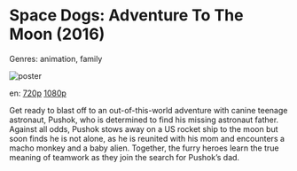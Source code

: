 # Space Dogs: Adventure To The Moon (2016)

Genres: animation, family

![poster](https://assets.fanart.tv/fanart/movies/406238/movieposter/space-dogs-adventure-to-the-moon-585b790590de7.jpg)

en:
  [720p](magnet:?xt=urn:btih:151F2F0158D45F7FBD844E1D0D82ED479B7FFA2B&tr=udp://glotorrents.pw:6969/announce&tr=udp://tracker.opentrackr.org:1337/announce&tr=udp://torrent.gresille.org:80/announce&tr=udp://tracker.openbittorrent.com:80&tr=udp://tracker.coppersurfer.tk:6969&tr=udp://tracker.leechers-paradise.org:6969&tr=udp://p4p.arenabg.ch:1337&tr=udp://tracker.internetwarriors.net:1337)
  [1080p](magnet:?xt=urn:btih:9362BE40D43B59C132D1288E0BC5117084CD29DC&tr=udp://glotorrents.pw:6969/announce&tr=udp://tracker.opentrackr.org:1337/announce&tr=udp://torrent.gresille.org:80/announce&tr=udp://tracker.openbittorrent.com:80&tr=udp://tracker.coppersurfer.tk:6969&tr=udp://tracker.leechers-paradise.org:6969&tr=udp://p4p.arenabg.ch:1337&tr=udp://tracker.internetwarriors.net:1337)
  


Get ready to blast off to an out-of-this-world adventure with canine teenage astronaut, Pushok, who is determined to find his missing astronaut father. Against all odds, Pushok stows away on a US rocket ship to the moon but soon finds he is not alone, as he is reunited with his mom and encounters a macho monkey and a baby alien. Together, the furry heroes learn the true meaning of teamwork as they join the search for Pushok’s dad.